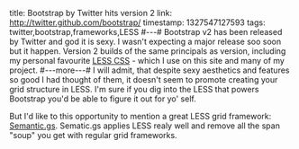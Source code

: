 title: Bootstrap by Twitter hits version 2
link: http://twitter.github.com/bootstrap/
timestamp: 1327547127593
tags: twitter,bootstrap,frameworks,LESS
#---#
Bootstrap v2 has been released by Twitter and god it is sexy. I wasn't expecting a major release soo soon but it happen.
Version 2 builds of the same principals as version, including my personal favourite [LESS CSS](ttp://lesscss.com/) -
which I use on this site and many of my project.
#---more---#
I will admit, that despite sexy aesthetics and features so good I had thought of them, it doesn't seem to promote
creating your grid structure in LESS. I'm sure if you dig into the LESS that powers Bootstrap you'd be able to figure it
out for yo' self.

But I'd like to this opportunity to mention a great LESS grid framework: [Semantic.gs](http://semantic.gs).
Sematic.gs applies LESS realy well and remove all the span "soup" you get with regular grid frameworks.